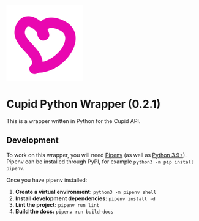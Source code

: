 <img src="docs/source/static/logo.png" alt="Cupid Logo" width="200"></img>

# Cupid Python Wrapper (0.2.1)

This is a wrapper written in Python for the Cupid API.

## Development

To work on this wrapper, you will need [Pipenv](https://pypi.org/project/pipenv/) (as well as [Python 3.9+](https://www.python.org/downloads/)).
Pipenv can be installed through PyPI, for example `python3 -m pip install pipenv`.

Once you have pipenv installed:

1. **Create a virtual environment:** `python3 -m pipenv shell`
3. **Install development dependencies:** `pipenv install -d`
3. **Lint the project:** `pipenv run lint`
4. **Build the docs:** `pipenv run build-docs`
